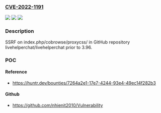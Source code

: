 ### [CVE-2022-1191](https://cve.mitre.org/cgi-bin/cvename.cgi?name=CVE-2022-1191)
![](https://img.shields.io/static/v1?label=Product&message=livehelperchat%2Flivehelperchat&color=blue)
![](https://img.shields.io/static/v1?label=Version&message=%3C%203.96%20&color=brighgreen)
![](https://img.shields.io/static/v1?label=Vulnerability&message=CWE-918%20Server-Side%20Request%20Forgery%20(SSRF)&color=brighgreen)

### Description

SSRF on index.php/cobrowse/proxycss/ in GitHub repository livehelperchat/livehelperchat prior to 3.96.

### POC

#### Reference
- https://huntr.dev/bounties/7264a2e1-17e7-4244-93e4-49ec14f282b3

#### Github
- https://github.com/nhienit2010/Vulnerability

